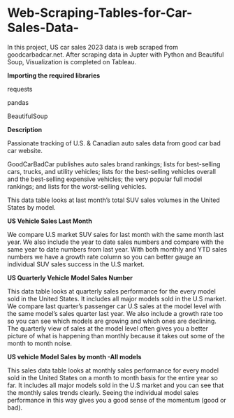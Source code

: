 # Web-Scraping-Tables-for-Car-Sales-Data-
In this project, US car sales 2023 data is web scraped from goodcarbadcar.net. After scraping data in Jupter with Python and Beautiful Soup, Visualization is completed on Tableau.

**Importing the required libraries**

requests

pandas

BeautifulSoup

**Description**

Passionate tracking of U.S. & Canadian auto sales data from good car bad car website.

GoodCarBadCar publishes auto sales brand rankings; lists for best-selling cars, trucks, and utility vehicles; lists for the best-selling vehicles overall and the best-selling expensive vehicles; the very popular full model rankings; and lists for the worst-selling vehicles.

This data table looks at last month’s total SUV sales volumes in the United States by model.

**US Vehicle Sales Last Month**

We compare U.S market SUV sales for last month with the same month last year. We also include the year to date sales numbers and compare with the same year to date numbers from last year. With both monthly and YTD sales numbers we have a growth rate column so you can better gauge an individual SUV sales success in the U.S market.


**US Quarterly Vehicle Model Sales Number**

This data table looks at quarterly sales performance for the every model sold in the United States. It includes all major models sold in the U.S market. We compare last quarter’s passenger car U.S sales at the model level with the same model’s sales quarter last year. We also include a growth rate too so you can see which models are growing and which ones are declining. The quarterly view of sales at the model level often gives you a better picture of what is happening than monthly because it takes out some of the month to month noise.

**US vehicle Model Sales by month -All models**

This sales data table looks at monthly sales performance for every model sold in the United States on a month to month basis for the entire year so far. It includes all major models sold in the U.S market and you can see that the monthly sales trends clearly. Seeing the individual model sales performance in this way gives you a good sense of the momentum (good or bad).

